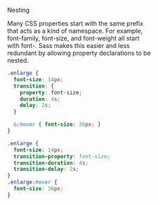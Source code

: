 Nesting  

Many CSS properties start with the same prefix  
that acts as a kind of namespace. For example,  
font-family, font-size, and font-weight all start  
with font-. Sass makes this easier and less  
redundant by allowing property declarations to be  
nested.  

```scss
.enlarge {
  font-size: 14px;
  transition: {
    property: font-size;
    duration: 4s;
    delay: 2s;
  }

  &:hover { font-size: 36px; }
}
```

```css
.enlarge {
  font-size: 14px;
  transition-property: font-size;
  transition-duration: 4s;
  transition-delay: 2s;
}
.enlarge:hover {
  font-size: 36px;
}
```
